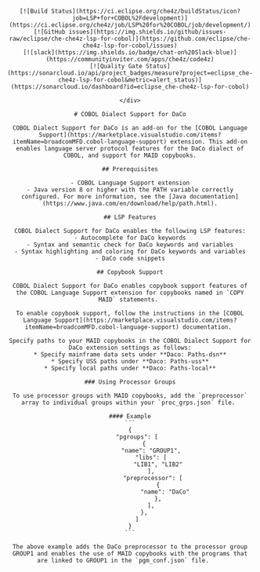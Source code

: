 <div id="header" align="center">

    [![Build Status](https://ci.eclipse.org/che4z/buildStatus/icon?job=LSP+for+COBOL%2Fdevelopment)](https://ci.eclipse.org/che4z/job/LSP%20for%20COBOL/job/development/)
    [![GitHub issues](https://img.shields.io/github/issues-raw/eclipse/che-che4z-lsp-for-cobol)](https://github.com/eclipse/che-che4z-lsp-for-cobol/issues)
    [![slack](https://img.shields.io/badge/chat-on%20Slack-blue)](https://communityinviter.com/apps/che4z/code4z)
    [![Quality Gate Status](https://sonarcloud.io/api/project_badges/measure?project=eclipse_che-che4z-lsp-for-cobol&metric=alert_status)](https://sonarcloud.io/dashboard?id=eclipse_che-che4z-lsp-for-cobol)
    
    </div>
    
    # COBOL Dialect Support for DaCo
    
    COBOL Dialect Support for DaCo is an add-on for the [COBOL Language Support](https://marketplace.visualstudio.com/items?itemName=broadcomMFD.cobol-language-support) extension. This add-on enables language server protocol features for the DaCo dialect of COBOL, and support for MAID copybooks.
    
    ## Prerequisites
    
    - COBOL Language Support extension
    - Java version 8 or higher with the PATH variable correctly configured. For more information, see the [Java documentation](https://www.java.com/en/download/help/path.html).
    
    ## LSP Features
    
    COBOL Dialect Support for DaCo enables the following LSP features:
    - Autocomplete for DaCo keywords
    - Syntax and semantic check for DaCo keywords and variables
    - Syntax highlighting and coloring for DaCo keywords and variables
    - DaCo code snippets
    
    ## Copybook Support
    
    COBOL Dialect Support for DaCo enables copybook support features of the COBOL Language Support extension for copybooks named in `COPY MAID` statements. 
    
    To enable copybook support, follow the instructions in the [COBOL Language Support](https://marketplace.visualstudio.com/items?itemName=broadcomMFD.cobol-language-support) documentation. 
    
    Specify paths to your MAID copybooks in the COBOL Dialect Support for DaCo extension settings as follows:
    * Specify mainframe data sets under **Daco: Paths-dsn**
    * Specify USS paths under **Daco: Paths-uss**
    * Specify local paths under **Daco: Paths-local**
    
    ### Using Processor Groups
    
    To use processor groups with MAID copybooks, add the `preprocessor` array to individual groups within your `proc_grps.json` file. 
    
    #### Example
    ```
    {
        "pgroups": [
            {
                "name": "GROUP1",
                "libs": [
                    "LIB1", "LIB2"
                ],
                 "preprocessor": [
                    {
                        "name": "DaCo"
                    },
                ],
            },
        ]
    }
    ```
    
    The above example adds the DaCo preprocessor to the processor group GROUP1 and enables the use of MAID copybooks with the programs that are linked to GROUP1 in the `pgm_conf.json` file.    
